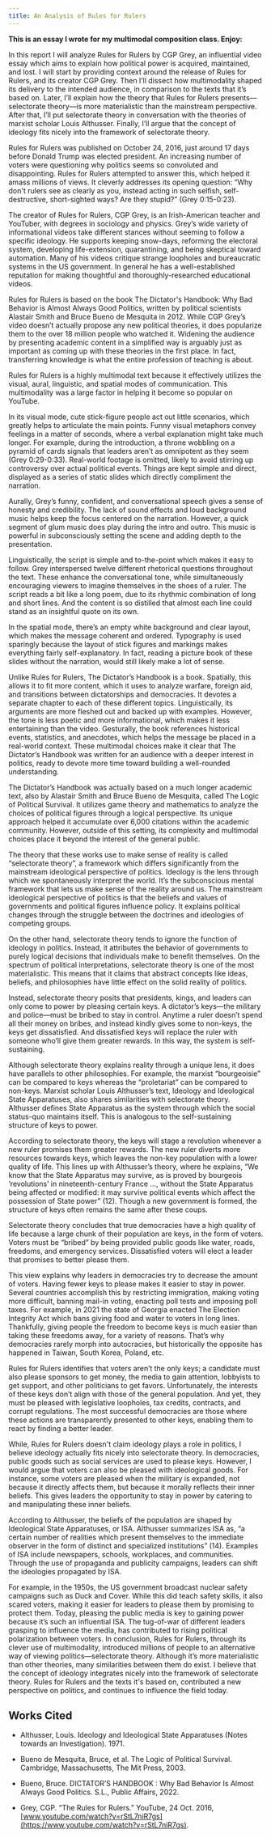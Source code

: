 ```yaml
---
title: An Analysis of Rules for Rulers
---
```


**This is an essay I wrote for my multimodal composition class. Enjoy:**

In this report I will analyze Rules for Rulers by CGP Grey, an influential video essay which aims to explain how political power is acquired, maintained, and lost. I will start by providing context around the release of Rules for Rulers, and its creator CGP Grey. Then I’ll dissect how multimodality shaped its delivery to the intended audience, in comparison to the texts that it’s based on. Later, I’ll explain how the theory that Rules for Rulers presents—selectorate theory—is more materialistic than the mainstream perspective. After that, I’ll put selectorate theory in conversation with the theories of marxist scholar Louis Althusser. Finally, I’ll argue that the concept of ideology fits nicely into the framework of selectorate theory.

Rules for Rulers was published on October 24, 2016, just around 17 days before Donald Trump was elected president. An increasing number of voters were questioning why politics seems so convoluted and disappointing. Rules for Rulers attempted to answer this, which helped it amass millions of views. It cleverly addresses its opening question: “Why don't rulers see as clearly as you, instead acting in such selfish, self-destructive, short-sighted ways? Are they stupid?” (Grey 0:15-0:23).

The creator of Rules for Rulers, CGP Grey, is an Irish-American teacher and YouTuber, with degrees in sociology and physics. Grey’s wide variety of informational videos take different stances without seeming to follow a specific ideology. He supports keeping snow-days, reforming the electoral system, developing life-extension, quarantining, and being skeptical toward automation. Many of his videos critique strange loopholes and bureaucratic systems in the US government. In general he has a well-established reputation for making thoughtful and thoroughly-researched educational videos.

Rules for Rulers is based on the book The Dictator's Handbook: Why Bad Behavior is Almost Always Good Politics, written by political scientists Alastair Smith and Bruce Bueno de Mesquita in 2012. While CGP Grey’s video doesn’t actually propose any new political theories, it does popularize them to the over 18 million people who watched it. Widening the audience by presenting academic content in a simplified way is arguably just as important as coming up with these theories in the first place. In fact, transferring knowledge is what the entire profession of teaching is about.

Rules for Rulers is a highly multimodal text because it effectively utilizes the visual, aural, linguistic, and spatial modes of communication. This multimodality was a large factor in helping it become so popular on YouTube.

In its visual mode, cute stick-figure people act out little scenarios, which greatly helps to articulate the main points. Funny visual metaphors convey feelings in a matter of seconds, where a verbal explanation might take much longer. For example, during the introduction, a throne wobbling on a pyramid of cards signals that leaders aren’t as omnipotent as they seem (Grey 0:29-0:33). Real-world footage is omitted, likely to avoid stirring up controversy over actual political events. Things are kept simple and direct, displayed as a series of static slides which directly compliment the narration.

Aurally, Grey’s funny, confident, and conversational speech gives a sense of honesty and credibility. The lack of sound effects and loud background music helps keep the focus centered on the narration. However, a quick segment of glum music does play during the intro and outro. This music is powerful in subconsciously setting the scene and adding depth to the presentation.

Linguistically, the script is simple and to-the-point which makes it easy to follow. Grey interspersed twelve different rhetorical questions throughout the text. These enhance the conversational tone, while simultaneously encouraging viewers to imagine themselves in the shoes of a ruler. The script reads a bit like a long poem, due to its rhythmic combination of long and short lines. And the content is so distilled that almost each line could stand as an insightful quote on its own. 

In the spatial mode, there’s an empty white background and clear layout, which makes the message coherent and ordered. Typography is used sparingly because the layout of stick figures and markings makes everything fairly self-explanatory. In fact, reading a picture book of these slides without the narration, would still likely make a lot of sense.

Unlike Rules for Rulers, The Dictator’s Handbook is a book. Spatially, this allows it to fit more content, which it uses to analyze warfare, foreign aid, and transitions between dictatorships and democracies. It devotes a separate chapter to each of these different topics. Linguistically, its arguments are more fleshed out and backed up with examples. However, the tone is less poetic and more informational, which makes it less entertaining than the video. Gesturally, the book references historical events, statistics, and anecdotes, which helps the message be placed in a real-world context. These multimodal choices make it clear that The Dictator’s Handbook was written for an audience with a deeper interest in politics, ready to devote more time toward building a well-rounded understanding.

The Dictator’s Handbook was actually based on a much longer academic text, also by Alastair Smith and Bruce Bueno de Mesquita, called The Logic of Political Survival. It utilizes game theory and mathematics to analyze the choices of political figures through a logical perspective. Its unique approach helped it accumulate over 6,000 citations within the academic community. However, outside of this setting, its complexity and multimodal choices place it beyond the interest of the general public.

The theory that these works use to make sense of reality is called “selectorate theory”, a framework which differs significantly from the mainstream ideological perspective of politics. Ideology is the lens through which we spontaneously interpret the world. It’s the subconscious mental framework that lets us make sense of the reality around us. The mainstream ideological perspective of politics is that the beliefs and values of governments and political figures influence policy. It explains political changes through the struggle between the doctrines and ideologies of competing groups.

On the other hand, selectorate theory tends to ignore the function of ideology in politics. Instead, it attributes the behavior of governments to purely logical decisions that individuals make to benefit themselves. On the spectrum of political interpretations, selectorate theory is one of the most materialistic. This means that it claims that abstract concepts like ideas, beliefs, and philosophies have little effect on the solid reality of politics.

Instead, selectorate theory posits that presidents, kings, and leaders can only come to power by pleasing certain keys. A dictator’s keys—the military and police—must be bribed to stay in control. Anytime a ruler doesn’t spend all their money on bribes, and instead kindly gives some to non-keys, the keys get dissatisfied. And dissatisfied keys will replace the ruler with someone who’ll give them greater rewards. In this way, the system is self-sustaining.

Although selectorate theory explains reality through a unique lens, it does have parallels to other philosophies. For example, the marxist “bourgeoisie” can be compared to keys whereas the “proletariat” can be compared to non-keys. Marxist scholar Louis Althusser’s text, Ideology and Ideological State Apparatuses, also shares similarities with selectorate theory. Althusser defines State Apparatus as the system through which the social status-quo maintains itself. This is analogous to the self-sustaining structure of keys to power.

According to selectorate theory, the keys will stage a revolution whenever a new ruler promises them greater rewards. The new ruler diverts more resources towards keys, which leaves the non-key population with a lower quality of life. This lines up with Althusser’s theory, where he explains, “We know that the State Apparatus may survive, as is proved by bourgeois ‘revolutions’ in nineteenth-century France …, without the State Apparatus being affected or modified: it may survive political events which affect the possession of State power” (12). Though a new government is formed, the structure of keys often remains the same after these coups.

Selectorate theory concludes that true democracies have a high quality of life because a large chunk of their population are keys, in the form of voters. Voters must be “bribed” by being provided public goods like water, roads, freedoms, and emergency services. Dissatisfied voters will elect a leader that promises to better please them.

This view explains why leaders in democracies try to decrease the amount of voters. Having fewer keys to please makes it easier to stay in power. Several countries accomplish this by restricting immigration, making voting more difficult, banning mail-in voting, enacting poll tests and imposing poll taxes. For example, in 2021 the state of Georgia enacted The Election Integrity Act which bans giving food and water to voters in long lines. Thankfully, giving people the freedom to become keys is much easier than taking these freedoms away, for a variety of reasons. That’s why democracies rarely morph into autocracies, but historically the opposite has happened in Taiwan, South Korea, Poland, etc.

Rules for Rulers identifies that voters aren’t the only keys; a candidate must also please sponsors to get money, the media to gain attention, lobbyists to get support, and other politicians to get favors. Unfortunately, the interests of these keys don’t align with those of the general population. And yet, they must be pleased with legislative loopholes, tax credits, contracts, and corrupt regulations. The most successful democracies are those where these actions are transparently presented to other keys, enabling them to react by finding a better leader.

While, Rules for Rulers doesn't claim ideology plays a role in politics, I believe ideology actually fits nicely into selectorate theory. In democracies, public goods such as social services are used to please keys. However, I would argue that voters can also be pleased with ideological goods. For instance, some voters are pleased when the military is expanded, not because it directly affects them, but because it morally reflects their inner beliefs. This gives leaders the opportunity to stay in power by catering to and manipulating these inner beliefs.

According to Althusser, the beliefs of the population are shaped by Ideological State Apparatuses, or ISA. Althusser summarizes ISA as, “a certain number of realities which present themselves to the immediate observer in the form of distinct and specialized institutions” (14). Examples of ISA include newspapers, schools, workplaces, and communities. Through the use of propaganda and publicity campaigns, leaders can shift the ideologies propagated by ISA.

For example, in the 1950s, the US government broadcast nuclear safety campaigns such as Duck and Cover. While this did teach safety skills, it also scared voters, making it easier for leaders to please them by promising to protect them. Today, pleasing the public media is key to gaining power because it’s such an influential ISA. The tug-of-war of different leaders grasping to influence the media, has contributed to rising political polarization between voters.
	In conclusion, Rules for Rulers, through its clever use of multimodality, introduced millions of people to an alternative way of viewing politics—selectorate theory. Although it’s more materialistic than other theories, many similarities between them do exist. I believe that the concept of ideology integrates nicely into the framework of selectorate theory. Rules for Rulers and the texts it's based on, contributed a new perspective on politics, and continues to influence the field today.

## Works Cited

- Althusser, Louis. Ideology and Ideological State Apparatuses (Notes towards an Investigation). 1971.

- Bueno de Mesquita, Bruce, et al. The Logic of Political Survival. Cambridge, Massachusetts, The Mit Press, 2003.

- Bueno, Bruce. DICTATOR’S HANDBOOK : Why Bad Behavior Is Almost Always Good Politics. S.L., Public Affairs, 2022.

- Grey, CGP. “The Rules for Rulers.” YouTube, 24 Oct. 2016, [www.youtube.com/watch?v=rStL7niR7gs](https://www.youtube.com/watch?v=rStL7niR7gs).
